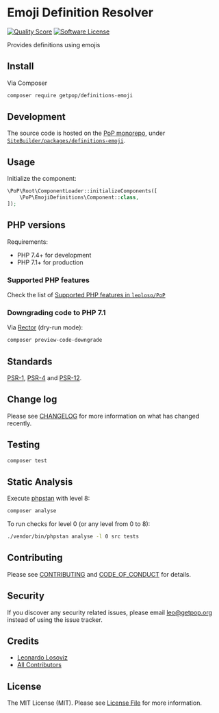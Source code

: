 # Emoji Definition Resolver

<!-- [![Build Status][ico-travis]][link-travis] -->
[![Quality Score][ico-code-quality]][link-code-quality]
[![Software License][ico-license]](LICENSE.md)

<!--
[![Latest Version on Packagist][ico-version]][link-packagist]
[![Coverage Status][ico-scrutinizer]][link-scrutinizer]
[![Total Downloads][ico-downloads]][link-downloads]
-->

Provides definitions using emojis

## Install

Via Composer

``` bash
composer require getpop/definitions-emoji
```

## Development

The source code is hosted on the [PoP monorepo](https://github.com/leoloso/PoP), under [`SiteBuilder/packages/definitions-emoji`](https://github.com/leoloso/PoP/tree/master/layers/SiteBuilder/packages/definitions-emoji).

## Usage

Initialize the component:

``` php
\PoP\Root\ComponentLoader::initializeComponents([
    \PoP\EmojiDefinitions\Component::class,
]);
```

## PHP versions

Requirements:

- PHP 7.4+ for development
- PHP 7.1+ for production

### Supported PHP features

Check the list of [Supported PHP features in `leoloso/PoP`](https://github.com/leoloso/PoP/#supported-php-features)

### Downgrading code to PHP 7.1

Via [Rector](https://github.com/rectorphp/rector) (dry-run mode):

```bash
composer preview-code-downgrade
```

## Standards

[PSR-1](https://www.php-fig.org/psr/psr-1), [PSR-4](https://www.php-fig.org/psr/psr-4) and [PSR-12](https://www.php-fig.org/psr/psr-12).

## Change log

Please see [CHANGELOG](CHANGELOG.md) for more information on what has changed recently.

## Testing

``` bash
composer test
```

## Static Analysis

Execute [phpstan](https://github.com/phpstan/phpstan) with level 8:

``` bash
composer analyse
```

To run checks for level 0 (or any level from 0 to 8):

``` bash
./vendor/bin/phpstan analyse -l 0 src tests
```

## Contributing

Please see [CONTRIBUTING](CONTRIBUTING.md) and [CODE_OF_CONDUCT](CODE_OF_CONDUCT.md) for details.

## Security

If you discover any security related issues, please email leo@getpop.org instead of using the issue tracker.

## Credits

- [Leonardo Losoviz][link-author]
- [All Contributors][link-contributors]

## License

The MIT License (MIT). Please see [License File](LICENSE.md) for more information.

[ico-version]: https://img.shields.io/packagist/v/getpop/definitions-emoji.svg?style=flat-square
[ico-license]: https://img.shields.io/badge/license-MIT-brightgreen.svg?style=flat-square
[ico-travis]: https://img.shields.io/travis/getpop/definitions-emoji/master.svg?style=flat-square
[ico-scrutinizer]: https://img.shields.io/scrutinizer/coverage/g/getpop/definitions-emoji.svg?style=flat-square
[ico-code-quality]: https://img.shields.io/scrutinizer/g/getpop/definitions-emoji.svg?style=flat-square
[ico-downloads]: https://img.shields.io/packagist/dt/getpop/definitions-emoji.svg?style=flat-square

[link-packagist]: https://packagist.org/packages/getpop/definitions-emoji
[link-travis]: https://travis-ci.org/getpop/definitions-emoji
[link-scrutinizer]: https://scrutinizer-ci.com/g/getpop/definitions-emoji/code-structure
[link-code-quality]: https://scrutinizer-ci.com/g/getpop/definitions-emoji
[link-downloads]: https://packagist.org/packages/getpop/definitions-emoji
[link-author]: https://github.com/leoloso
[link-contributors]: ../../../../../../contributors
